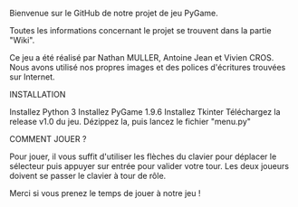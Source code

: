 Bienvenue sur le GitHub de notre projet de jeu PyGame. 

Toutes les informations concernant le projet se trouvent dans la partie "Wiki".

Ce jeu a été réalisé par Nathan MULLER, Antoine Jean et Vivien CROS.
Nous avons utilisé nos propres images et des polices d'écritures trouvées sur Internet.

INSTALLATION

Installez Python 3
Installez PyGame 1.9.6
Installez Tkinter
Téléchargez la release v1.0 du jeu.
Dézippez la, puis lancez le fichier "menu.py"

COMMENT JOUER ?

Pour jouer, il vous suffit d'utiliser les flèches du clavier pour déplacer le sélecteur puis appuyer sur entrée pour valider votre tour.
Les deux joueurs doivent se passer le clavier à tour de rôle.


Merci si vous prenez le temps de jouer à notre jeu ! 
